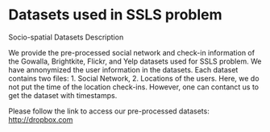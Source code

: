 # Datasets used in SSLS problem
Socio-spatial Datasets Description 

We provide the pre-processed social network and check-in information of the Gowalla, Brightkite, Flickr, and Yelp datasets used for SSLS problem. We have annonymized the user information in the datasets. Each dataset contains two files: 1. Social Network, 2. Locations of the users. Here, we do not put the time of the location check-ins. However, one can contanct us to get the dataset with timestamps.

Please follow the link to access our pre-processed datasets: http://dropbox.com
